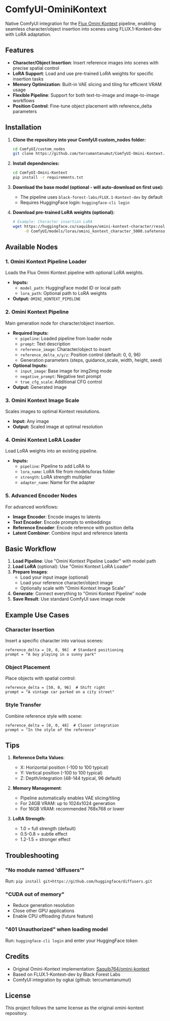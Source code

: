 # ComfyUI-OminiKontext

Native ComfyUI integration for the [Flux Omini Kontext](https://github.com/Saquib764/omini-kontext) pipeline, enabling seamless character/object insertion into scenes using FLUX.1-Kontext-dev with LoRA adaptation.

## Features

- **Character/Object Insertion**: Insert reference images into scenes with precise spatial control
- **LoRA Support**: Load and use pre-trained LoRA weights for specific insertion tasks
- **Memory Optimization**: Built-in VAE slicing and tiling for efficient VRAM usage
- **Flexible Pipeline**: Support for both text-to-image and image-to-image workflows
- **Position Control**: Fine-tune object placement with reference_delta parameters

## Installation

1. **Clone the repository into your ComfyUI custom_nodes folder:**
   ```bash
   cd ComfyUI/custom_nodes
   git clone https://github.com/tercumantanumut/ComfyUI-Omini-Kontext.git
   ```

2. **Install dependencies:**
   ```bash
   cd ComfyUI-Omini-Kontext
   pip install -r requirements.txt
   ```

3. **Download the base model (optional - will auto-download on first use):**
   - The pipeline uses `black-forest-labs/FLUX.1-Kontext-dev` by default
   - Requires HuggingFace login: `huggingface-cli login`

4. **Download pre-trained LoRA weights (optional):**
   ```bash
   # Example: Character insertion LoRA
   wget https://huggingface.co/saquiboye/omini-kontext-character/resolve/main/character_5000.safetensors \
        -O ComfyUI/models/loras/omini_kontext_character_5000.safetensors
   ```

## Available Nodes

### 1. Omini Kontext Pipeline Loader
Loads the Flux Omini Kontext pipeline with optional LoRA weights.
- **Inputs:**
  - `model_path`: HuggingFace model ID or local path
  - `lora_path`: Optional path to LoRA weights
- **Output:** `OMINI_KONTEXT_PIPELINE`

### 2. Omini Kontext Pipeline
Main generation node for character/object insertion.
- **Required Inputs:**
  - `pipeline`: Loaded pipeline from loader node
  - `prompt`: Text description
  - `reference_image`: Character/object to insert
  - `reference_delta_x/y/z`: Position control (default: 0, 0, 96)
  - Generation parameters (steps, guidance_scale, width, height, seed)
- **Optional Inputs:**
  - `input_image`: Base image for img2img mode
  - `negative_prompt`: Negative text prompt
  - `true_cfg_scale`: Additional CFG control
- **Output:** Generated image

### 3. Omini Kontext Image Scale
Scales images to optimal Kontext resolutions.
- **Input:** Any image
- **Output:** Scaled image at optimal resolution

### 4. Omini Kontext LoRA Loader
Load LoRA weights into an existing pipeline.
- **Inputs:**
  - `pipeline`: Pipeline to add LoRA to
  - `lora_name`: LoRA file from models/loras folder
  - `strength`: LoRA strength multiplier
  - `adapter_name`: Name for the adapter

### 5. Advanced Encoder Nodes
For advanced workflows:
- **Image Encoder**: Encode images to latents
- **Text Encoder**: Encode prompts to embeddings
- **Reference Encoder**: Encode reference with position delta
- **Latent Combiner**: Combine input and reference latents

## Basic Workflow

1. **Load Pipeline**: Use "Omini Kontext Pipeline Loader" with model path
2. **Load LoRA** (optional): Use "Omini Kontext LoRA Loader" 
3. **Prepare Images**: 
   - Load your input image (optional)
   - Load your reference character/object image
   - Optionally scale with "Omini Kontext Image Scale"
4. **Generate**: Connect everything to "Omini Kontext Pipeline" node
5. **Save Result**: Use standard ComfyUI save image node

## Example Use Cases

### Character Insertion
Insert a specific character into various scenes:
```
reference_delta = [0, 0, 96]  # Standard positioning
prompt = "A boy playing in a sunny park"
```

### Object Placement
Place objects with spatial control:
```
reference_delta = [50, 0, 96]  # Shift right
prompt = "A vintage car parked on a city street"
```

### Style Transfer
Combine reference style with scene:
```
reference_delta = [0, 0, 48]  # Closer integration
prompt = "In the style of the reference"
```

## Tips

1. **Reference Delta Values**:
   - X: Horizontal position (-100 to 100 typical)
   - Y: Vertical position (-100 to 100 typical)  
   - Z: Depth/integration (48-144 typical, 96 default)

2. **Memory Management**:
   - Pipeline automatically enables VAE slicing/tiling
   - For 24GB VRAM: up to 1024x1024 generation
   - For 16GB VRAM: recommended 768x768 or lower

3. **LoRA Strength**:
   - 1.0 = full strength (default)
   - 0.5-0.8 = subtle effect
   - 1.2-1.5 = stronger effect

## Troubleshooting

### "No module named 'diffusers'"
Run: `pip install git+https://github.com/huggingface/diffusers.git`

### "CUDA out of memory"
- Reduce generation resolution
- Close other GPU applications
- Enable CPU offloading (future feature)

### "401 Unauthorized" when loading model
Run: `huggingface-cli login` and enter your HuggingFace token

## Credits

- Original Omini-Kontext implementation: [Saquib764/omini-kontext](https://github.com/Saquib764/omini-kontext)
- Based on FLUX.1-Kontext-dev by Black Forest Labs
- ComfyUI integration by ogkai (github: tercumantanumut)

## License

This project follows the same license as the original omini-kontext repository.
